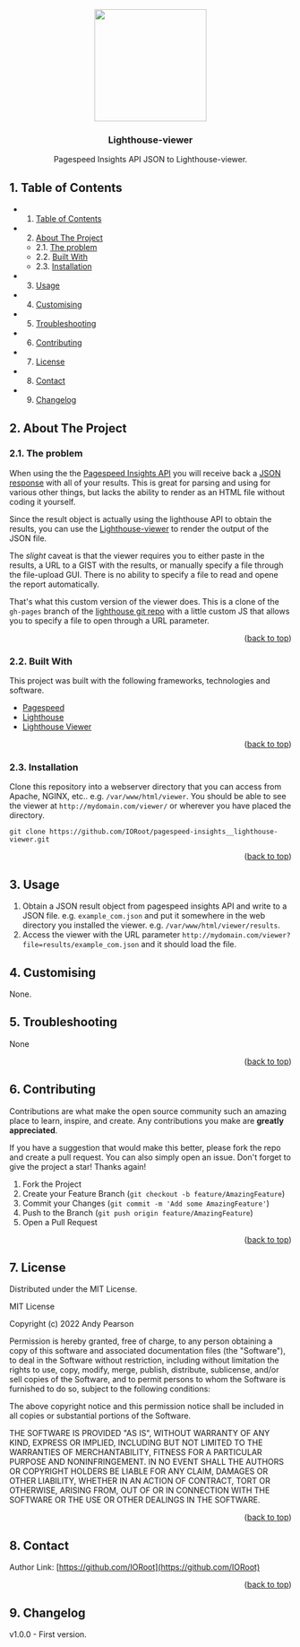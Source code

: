 
<div id="top"></div>

<div align="center">

<img src="https://svg-rewriter.sachinraja.workers.dev/?url=https%3A%2F%2Fcdn.jsdelivr.net%2Fnpm%2F%40mdi%2Fsvg%406.7.96%2Fsvg%2Flighthouse.svg&fill=%23F44B21&width=200px&height=200px" style="width:200px;"/>

<h3 align="center">Lighthouse-viewer</h3>

<p align="center">
Pagespeed Insights API JSON to Lighthouse-viewer.
</p>    
</div>

##  1. <a name='TableofContents'></a>Table of Contents


* 1. [Table of Contents](#TableofContents)
* 2. [About The Project](#AboutTheProject)
	* 2.1. [The problem](#Theproblem)
	* 2.2. [Built With](#BuiltWith)
	* 2.3. [Installation](#Installation)
* 3. [Usage](#Usage)
* 4. [ Customising](#Customising)
* 5. [Troubleshooting](#Troubleshooting)
* 6. [Contributing](#Contributing)
* 7. [License](#License)
* 8. [Contact](#Contact)
* 9. [Changelog](#Changelog)


##  2. <a name='AboutTheProject'></a>About The Project

###  2.1. <a name='Theproblem'></a>The problem

When using the the [Pagespeed Insights API](https://developers.google.com/speed/docs/insights/v5/get-started) you will receive back a 
[JSON response](https://developers.google.com/speed/docs/insights/v5/reference/pagespeedapi/runpagespeed#response_1) with all of your results. 
This is great for parsing and using for various other things, but lacks the ability to render as an
HTML file without coding it yourself. 

Since the result object is actually using the lighthouse API to obtain the results, you can use the
[Lighthouse-viewer](https://googlechrome.github.io/lighthouse/viewer/) to render the output of the 
JSON file.

The *slight* caveat is that the viewer requires you to either paste in the results, a URL to a GIST
with the results, or manually specify a file through the file-upload GUI. There is no ability to 
specify a file to read and opene the report automatically. 

That's what this custom version of the viewer does. This is a clone of the `gh-pages` branch of 
the [lighthouse git repo](https://github.com/GoogleChrome/lighthouse/tree/gh-pages) with a little
custom JS that allows you to specify a file to open through a URL parameter.



<p align="right">(<a href="#top">back to top</a>)</p>


###  2.2. <a name='BuiltWith'></a>Built With

This project was built with the following frameworks, technologies and software.

- [Pagespeed](https://pagespeed.web.dev/)
- [Lighthouse](https://github.com/GoogleChrome/lighthouse)
- [Lighthouse Viewer](https://googlechrome.github.io/lighthouse/viewer/)

<p align="right">(<a href="#top">back to top</a>)</p>


###  2.3. <a name='Installation'></a>Installation

Clone this repository into a webserver directory that you can access from Apache, NGINX, etc.. e.g. `/var/www/html/viewer`.
You should be able to see the viewer at `http://mydomain.com/viewer/` or wherever you have placed the directory.

`git clone https://github.com/IORoot/pagespeed-insights__lighthouse-viewer.git`

<p align="right">(<a href="#top">back to top</a>)</p>


##  3. <a name='Usage'></a>Usage

1. Obtain a JSON result object from pagespeed insights API and write to a JSON file. e.g. `example_com.json` and put it somewhere in the web directory you installed the viewer. e.g. `/var/www/html/viewer/results`.
1. Access the viewer with the URL parameter `http://mydomain.com/viewer?file=results/example_com.json` and it should load the file.

##  4. <a name='Customising'></a> Customising

None.

##  5. <a name='Troubleshooting'></a>Troubleshooting

None

<p align="right">(<a href="#top">back to top</a>)</p>


##  6. <a name='Contributing'></a>Contributing

Contributions are what make the open source community such an amazing place to learn, inspire, and create. Any contributions you make are **greatly appreciated**.

If you have a suggestion that would make this better, please fork the repo and create a pull request. You can also simply open an issue.
Don't forget to give the project a star! Thanks again!

1. Fork the Project
2. Create your Feature Branch (`git checkout -b feature/AmazingFeature`)
3. Commit your Changes (`git commit -m 'Add some AmazingFeature'`)
4. Push to the Branch (`git push origin feature/AmazingFeature`)
5. Open a Pull Request

<p align="right">(<a href="#top">back to top</a>)</p>



##  7. <a name='License'></a>License

Distributed under the MIT License.

MIT License

Copyright (c) 2022 Andy Pearson

Permission is hereby granted, free of charge, to any person obtaining a copy
of this software and associated documentation files (the "Software"), to deal
in the Software without restriction, including without limitation the rights
to use, copy, modify, merge, publish, distribute, sublicense, and/or sell
copies of the Software, and to permit persons to whom the Software is
furnished to do so, subject to the following conditions:

The above copyright notice and this permission notice shall be included in all
copies or substantial portions of the Software.

THE SOFTWARE IS PROVIDED "AS IS", WITHOUT WARRANTY OF ANY KIND, EXPRESS OR
IMPLIED, INCLUDING BUT NOT LIMITED TO THE WARRANTIES OF MERCHANTABILITY,
FITNESS FOR A PARTICULAR PURPOSE AND NONINFRINGEMENT. IN NO EVENT SHALL THE
AUTHORS OR COPYRIGHT HOLDERS BE LIABLE FOR ANY CLAIM, DAMAGES OR OTHER
LIABILITY, WHETHER IN AN ACTION OF CONTRACT, TORT OR OTHERWISE, ARISING FROM,
OUT OF OR IN CONNECTION WITH THE SOFTWARE OR THE USE OR OTHER DEALINGS IN THE
SOFTWARE.

<p align="right">(<a href="#top">back to top</a>)</p>



##  8. <a name='Contact'></a>Contact

Author Link: [https://github.com/IORoot](https://github.com/IORoot)

<p align="right">(<a href="#top">back to top</a>)</p>

##  9. <a name='Changelog'></a>Changelog

v1.0.0 - First version.
